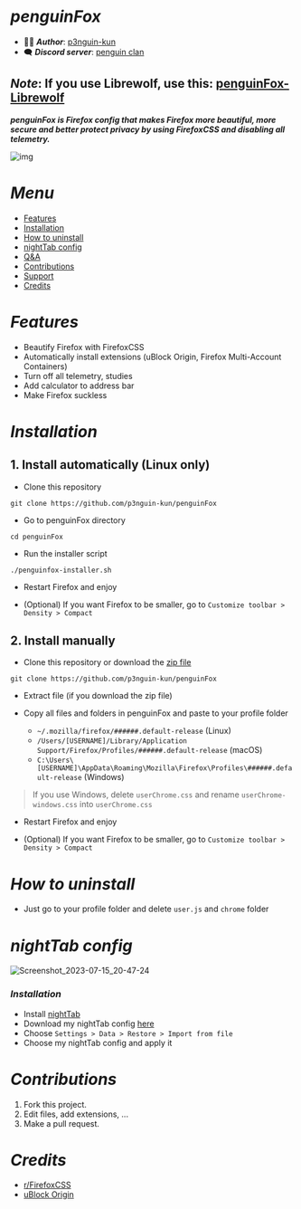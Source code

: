# ***penguinFox***

- 👩‍💻 ***Author***: [p3nguin-kun](https://github.com/p3nguin-kun)
- 🗨️ ***Discord server***: [penguin clan](https://discord.gg/https://discord.gg/yzn442FGuZ)

## ***Note***: If you use Librewolf, use this: [penguinFox-Librewolf](https://github.com/p3nguin-kun/penguinFox-Librewolf)

***penguinFox is Firefox config that makes Firefox more beautiful, more secure and better protect privacy by using FirefoxCSS and disabling all telemetry.***

![img](https://i.imgur.com/aByMkWB.png)

# ***Menu***
- [Features](#features)
- [Installation](#installation)
- [How to uninstall](#how-to-uninstall)
- [nightTab config](#nighttab-config)
- [Q&A](#qa)
- [Contributions](#contributions)
- [Support](#support)
- [Credits](#credits)

# ***Features***
- Beautify Firefox with FirefoxCSS
- Automatically install extensions (uBlock Origin, Firefox Multi-Account Containers)
- Turn off all telemetry, studies
- Add calculator to address bar
- Make Firefox suckless

# ***Installation***

## 1. Install automatically (Linux only)
- Clone this repository
```
git clone https://github.com/p3nguin-kun/penguinFox
```

- Go to penguinFox directory
```
cd penguinFox
```

- Run the installer script
```
./penguinfox-installer.sh
```

- Restart Firefox and enjoy

- (Optional) If you want Firefox to be smaller, go to ```Customize toolbar > Density > Compact```

## 2. Install manually
- Clone this repository or download the [zip file](https://github.com/p3nguin-kun/penguinFox/archive/main.zip)
```
git clone https://github.com/p3nguin-kun/penguinFox
```

- Extract file (if you download the zip file)

- Copy all files and folders in penguinFox and paste to your profile folder
  - ```~/.mozilla/firefox/######.default-release``` (Linux)
  - ```/Users/[USERNAME]/Library/Application Support/Firefox/Profiles/######.default-release``` (macOS)
  - ```C:\Users\[USERNAME]\AppData\Roaming\Mozilla\Firefox\Profiles\######.default-release``` (Windows)

> If you use Windows, delete ```userChrome.css``` and rename ```userChrome-windows.css``` into ```userChrome.css```

- Restart Firefox and enjoy

- (Optional) If you want Firefox to be smaller, go to ```Customize toolbar > Density > Compact```

# ***How to uninstall***
- Just go to your profile folder and delete ```user.js``` and ```chrome``` folder

# ***nightTab config***
![Screenshot_2023-07-15_20-47-24](https://github.com/p3nguin-kun/penguinFox/assets/123321507/f52fe4ea-ac6c-49c4-a75c-cef1c9e8b27c)
### ***Installation***
- Install [nightTab](https://github.com/zombieFox/nightTab)
- Download my nightTab config [here](https://github.com/p3nguin-kun/penguinFox/blob/main/p3nguin-kun's%20nighttab%20config.json)
- Choose `Settings > Data > Restore > Import from file`
- Choose my nightTab config and apply it

# ***Contributions***

1. Fork this project.
2. Edit files, add extensions, ...
3. Make a pull request.

# ***Credits***
- [r/FirefoxCSS](https://www.reddit.com/r/FirefoxCSS/)
- [uBlock Origin](https://ublockorigin.com/)
